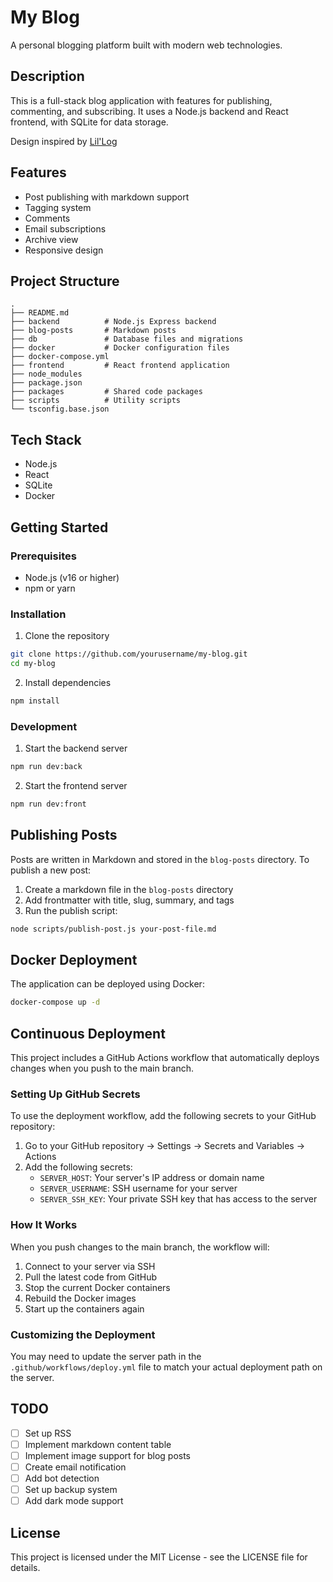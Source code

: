 # My Blog

A personal blogging platform built with modern web technologies.

## Description

This is a full-stack blog application with features for publishing, commenting, and subscribing. It uses a Node.js backend and React frontend, with SQLite for data storage.

Design inspired by [Lil'Log](https://lilianweng.github.io/)


## Features

- Post publishing with markdown support
- Tagging system
- Comments
- Email subscriptions
- Archive view
- Responsive design

## Project Structure

```
.
├── README.md
├── backend          # Node.js Express backend
├── blog-posts       # Markdown posts
├── db               # Database files and migrations
├── docker           # Docker configuration files
├── docker-compose.yml
├── frontend         # React frontend application
├── node_modules
├── package.json
├── packages         # Shared code packages
├── scripts          # Utility scripts
└── tsconfig.base.json
```

## Tech Stack

- Node.js
- React
- SQLite
- Docker

## Getting Started

### Prerequisites

- Node.js (v16 or higher)
- npm or yarn

### Installation

1. Clone the repository

```bash
git clone https://github.com/yourusername/my-blog.git
cd my-blog
```

2. Install dependencies

```bash
npm install
```

### Development

1. Start the backend server

```bash
npm run dev:back
```

2. Start the frontend server

```bash
npm run dev:front
```

## Publishing Posts

Posts are written in Markdown and stored in the `blog-posts` directory. To publish a new post:

1. Create a markdown file in the `blog-posts` directory
2. Add frontmatter with title, slug, summary, and tags
3. Run the publish script:

```bash
node scripts/publish-post.js your-post-file.md
```

## Docker Deployment

The application can be deployed using Docker:

```bash
docker-compose up -d
```

## Continuous Deployment

This project includes a GitHub Actions workflow that automatically deploys changes when you push to the main branch.

### Setting Up GitHub Secrets

To use the deployment workflow, add the following secrets to your GitHub repository:

1. Go to your GitHub repository → Settings → Secrets and Variables → Actions
2. Add the following secrets:
   - `SERVER_HOST`: Your server's IP address or domain name
   - `SERVER_USERNAME`: SSH username for your server
   - `SERVER_SSH_KEY`: Your private SSH key that has access to the server

### How It Works

When you push changes to the main branch, the workflow will:

1. Connect to your server via SSH
2. Pull the latest code from GitHub
3. Stop the current Docker containers
4. Rebuild the Docker images
5. Start up the containers again

### Customizing the Deployment

You may need to update the server path in the `.github/workflows/deploy.yml` file to match your actual deployment path on the server.

## TODO

- [ ] Set up RSS
- [ ] Implement markdown content table
- [ ] Implement image support for blog posts
- [ ] Create email notification
- [ ] Add bot detection
- [ ] Set up backup system
- [ ] Add dark mode support

## License

This project is licensed under the MIT License - see the LICENSE file for details.
